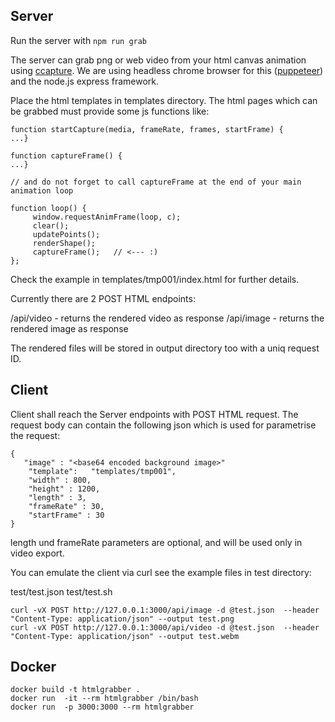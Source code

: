 ## Server
Run  the server with `npm run grab`

The server can grab png or web video from your html canvas animation using [ccapture](https://github.com/spite/ccapture.js/). We are using headless chrome browser for this ([puppeteer](https://github.com/GoogleChrome/puppeteer)) and the node.js express framework. 

Place the html templates in templates directory. The html pages which can be grabbed must provide some js functions like:

  
```
function startCapture(media, frameRate, frames, startFrame) {
...}

function captureFrame() {
...}

// and do not forget to call captureFrame at the end of your main animation loop

function loop() {
     window.requestAnimFrame(loop, c);
     clear();
     updatePoints();
     renderShape();
     captureFrame();   // <--- :)
};

```


Check the example in  templates/tmp001/index.html for further details.

Currently there are 2 POST HTML endpoints:

/api/video       - returns the rendered video as response
/api/image      - returns the rendered image as response

The rendered files will be stored in output directory too with a uniq request ID.

## Client

Client shall reach the Server endpoints with POST HTML request. The request body can contain the following json which is used for parametrise the request:


```
{
   "image" : "<base64 encoded background image>"
    "template":   "templates/tmp001",
    "width" : 800,
    "height" : 1200,
    "length" : 3,
    "frameRate" : 30,
    "startFrame" : 30
}
```
length und frameRate parameters are optional, and will be used only in video export.

You can emulate the client via curl see the example files  in test directory:

test/test.json
test/test.sh

```
curl -vX POST http://127.0.0.1:3000/api/image -d @test.json  --header "Content-Type: application/json" --output test.png
curl -vX POST http://127.0.0.1:3000/api/video -d @test.json  --header "Content-Type: application/json" --output test.webm
```

## Docker

```
docker build -t htmlgrabber .
docker run  -it --rm htmlgrabber /bin/bash
docker run  -p 3000:3000 --rm htmlgrabber 
```

